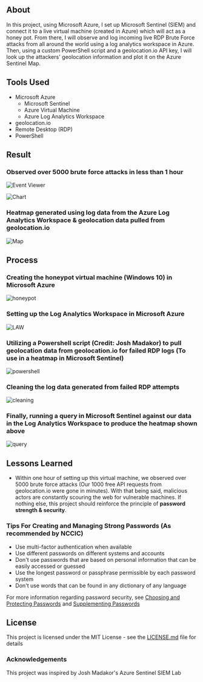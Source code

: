 ## About
In this project, using Microsoft Azure, I set up Microsoft Sentinel (SIEM) and connect it to a live virtual machine (created in Azure) which will act as a honey pot. From there, I will observe and log incoming live RDP Brute Force attacks from all around the world using a log analytics workspace in Azure. Then, using a custom PowerShell script and a geolocation.io API key, I will look up the attackers' geolocation information and plot it on the Azure Sentinel Map.

## Tools Used 
- Microsoft Azure
  - Microsoft Sentinel
  - Azure Virtual Machine
  - Azure Log Analytics Workspace
- geolocation.io
- Remote Desktop (RDP) 
- PowerShell

## Result

### Observed over 5000 brute force attacks in less than 1 hour
![Event Viewer](16.png)

![Chart](14.png)

### Heatmap generated using log data from the Azure Log Analytics Workspace & geolocation data pulled from geolocation.io
![Map](15.png)

## Process

### Creating the honeypot virtual machine (Windows 10) in Microsoft Azure
![honeypot](18.png)
### Setting up the Log Analytics Workspace in Microsoft Azure
![LAW](7.png)
### Utilizing a Powershell script (Credit: Josh Madakor) to pull geolocation data from geolocation.io for failed RDP logs (To use in a heatmap in Microsoft Sentinel)
![powershell](11.png)
### Cleaning the log data generated from failed RDP attempts 
![cleaning](9.png)
### Finally, running a query in Microsoft Sentinel against our data in the Log Analytics Workspace to produce the heatmap shown above
![query](13.png)


## Lessons Learned
- Within one hour of setting up this virtual machine, we observed over 5000 brute force attacks (Our 1000 free API requests from geolocation.io were gone in minutes). With that being said, malicious actors are constantly scouring the web for vulnerable machines. If nothing else, this project should reinforce the principle of **password strength & security**.

### Tips For Creating and Managing Strong Passwords (As recommended by NCCIC)
- Use multi-factor authentication when available
- Use different passwords on different systems and accounts
- Don't use passwords that are based on personal information that can be easily accessed or guessed
- Use the longest password or passphrase permissible by each password system
- Don't use words that can be found in any dictionary of any language

For more information regarding password security, see [Choosing and Protecting Passwords](https://www.cisa.gov/uscert/ncas/tips/ST04-002) and [Supplementing Passwords](https://www.cisa.gov/uscert/ncas/tips/ST05-012)

## License
This project is licensed under the MIT License - see the [LICENSE.md](https://github.com/DaveRoppo/Cyber-Security/blob/main/LICENSE) file for details

### Acknowledgements
This project was inspired by Josh Madakor's Azure Sentinel SIEM Lab 

